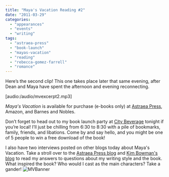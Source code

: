 ```yaml
---
title: "Maya's Vacation Reading #2"
date: "2011-03-29"
categories:
  - "appearances"
  - "events"
  - "writing"
tags:
  - "astraea-press"
  - "book-launch"
  - "mayas-vacation"
  - "reading"
  - "rebecca-gomez-farrell"
  - "romance"
---
```


Here’s the second clip! This one takes place later that same evening, after Dean and Maya have spent the afternoon and evening reconnecting.

\[audio:/audio/mvexcerpt2.mp3\]

_Maya's Vacation_ is available for purchase (e-books only) at [Astraea Press](http://www.astraeapress.com/#ecwid:category=662245&mode=product&product=3028832), Amazon, and Barnes and Nobles.

Don’t forget to head out to my book launch party at [City Beverage](http://www.citybeverage-durham.com/) tonight if you’re local! I’ll just be chilling from 6:30 to 8:30 with a pile of bookmarks, family, friends, and libations. Come by and say hello, and you might be one of 5 people to win a free download of the book!

I also have two interviews posted on other blogs today about Maya's Vacation. Take a stroll over to the [Astraea Press blog](http://www.astraeapress.blogspot.com/) and [Kim Bowman's blog](http://kimbowmanauthor.blogspot.com/) to read my answers to questions about my writing style and the book. What inspired the book? Who would I cast as the main characters? Take a gander! ![MVBanner](https://d2ypg8o05lff0b.cloudfront.net/wp-content/uploads/sites/3/2011/03/MVBanner1.jpg)

